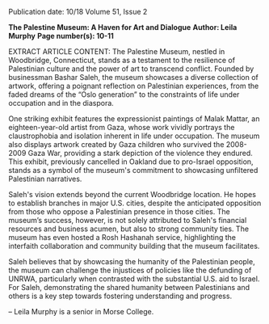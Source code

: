 Publication date: 10/18
Volume 51, Issue 2

**The Palestine Museum: A Haven for Art and Dialogue**
**Author: Leila Murphy**
**Page number(s): 10-11**

EXTRACT ARTICLE CONTENT:
The Palestine Museum, nestled in Woodbridge, Connecticut, stands as a testament to the resilience of Palestinian culture and the power of art to transcend conflict.  Founded by businessman Bashar Saleh, the museum showcases a diverse collection of artwork, offering a poignant reflection on Palestinian experiences, from the faded dreams of the “Oslo generation” to the constraints of life under occupation and in the diaspora.


One striking exhibit features the expressionist paintings of Malak Mattar, an eighteen-year-old artist from Gaza, whose work vividly portrays the claustrophobia and isolation inherent in life under occupation.  The museum also displays artwork created by Gaza children who survived the 2008-2009 Gaza War, providing a stark depiction of the violence they endured.  This exhibit, previously cancelled in Oakland due to pro-Israel opposition, stands as a symbol of the museum's commitment to showcasing unfiltered Palestinian narratives.


Saleh's vision extends beyond the current Woodbridge location. He hopes to establish branches in major U.S. cities, despite the anticipated opposition from those who oppose a Palestinian presence in those cities.  The museum’s success, however, is not solely attributed to Saleh's financial resources and business acumen, but also to strong community ties.  The museum has even hosted a Rosh Hashanah service, highlighting the interfaith collaboration and community building that the museum facilitates.


Saleh believes that by showcasing the humanity of the Palestinian people, the museum can challenge the injustices of policies like the defunding of UNRWA, particularly when contrasted with the substantial U.S. aid to Israel.  For Saleh, demonstrating the shared humanity between Palestinians and others is a key step towards fostering understanding and progress.


– Leila Murphy is a senior
in Morse College.